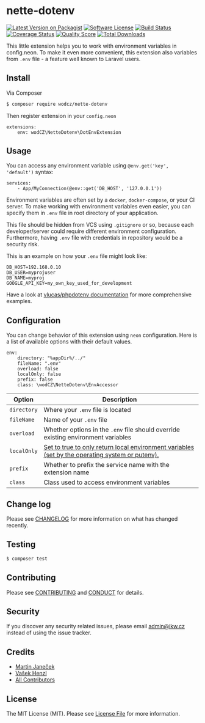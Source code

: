 # nette-dotenv

[![Latest Version on Packagist][ico-version]][link-packagist]
[![Software License][ico-license]](LICENSE.md)
[![Build Status][ico-travis]][link-travis]
[![Coverage Status][ico-scrutinizer]][link-scrutinizer]
[![Quality Score][ico-code-quality]][link-code-quality]
[![Total Downloads][ico-downloads]][link-downloads]

This little extension helps you to work with environment variables in config.neon.
To make it even more convenient, this extension also variables from `.env` file - a feature well known to Laravel users.

## Install

Via Composer

```bash
$ composer require wodcz/nette-dotenv
```

Then register extension in your `config.neon`
```neon
extensions:
	env: wodCZ\NetteDotenv\DotEnvExtension
```

## Usage

You can access any environment variable using `@env.get('key', 'default')` syntax:

```neon
services:
    - App/MyConnection(@env::get('DB_HOST', '127.0.0.1'))
```

Environment variables are often set by a `docker`, `docker-compose`, or your CI server.
To make working with environment variables even easier, you can specify them in `.env` file
in root directory of your application. 

This file should be hidden from VCS using `.gitignore` or so,
because each developer/server could require different environment configuration. 
Furthermore, having `.env` file with credentials in repository would be a security risk.

This is an example on how your `.env` file might look like:

```
DB_HOST=192.168.0.10
DB_USER=myprojuser
DB_NAME=myproj
GOOGLE_API_KEY=my_own_key_used_for_development
```

Have a look at [vlucas/phpdotenv documentation](https://github.com/vlucas/phpdotenv) for more comprehensive examples.

## Configuration

You can change behavior of this extension using `neon` configuration. Here is a list of available options with their
default values.
```neon
env:
	directory: "%appDir%/../"
	fileName: ".env"
	overload: false
	localOnly: false
	prefix: false
	class: \wodCZ\NetteDotenv\EnvAccessor
```

| Option | Description |
|--------|-------------|
| `directory` | Where your `.env` file is located |
| `fileName` | Name of your `.env` file |
| `overload` | Whether options in the `.env` file should override existing environment variables |
| `localOnly` | [Set to true to only return local environment variables (set by the operating system or putenv).](http://php.net/getenv#refsect1-function.getenv-parameters) |
| `prefix` | Whether to prefix the service name with the extension name |
| `class` | Class used to access environment variables |

## Change log

Please see [CHANGELOG](CHANGELOG.md) for more information on what has changed recently.

## Testing

``` bash
$ composer test
```

## Contributing

Please see [CONTRIBUTING](CONTRIBUTING.md) and [CONDUCT](CONDUCT.md) for details.

## Security

If you discover any security related issues, please email admin@ikw.cz instead of using the issue tracker.

## Credits

- [Martin Janeček][link-author]
- [Vašek Henzl](https://github.com/vhenzl)
- [All Contributors][link-contributors]

## License

The MIT License (MIT). Please see [License File](LICENSE.md) for more information.

[ico-version]: https://img.shields.io/packagist/v/wodCZ/nette-dotenv.svg?style=flat-square
[ico-license]: https://img.shields.io/badge/license-MIT-brightgreen.svg?style=flat-square
[ico-travis]: https://img.shields.io/travis/wodCZ/nette-dotenv/master.svg?style=flat-square
[ico-scrutinizer]: https://img.shields.io/scrutinizer/coverage/g/wodCZ/nette-dotenv.svg?style=flat-square
[ico-code-quality]: https://img.shields.io/scrutinizer/g/wodCZ/nette-dotenv.svg?style=flat-square
[ico-downloads]: https://img.shields.io/packagist/dt/wodCZ/nette-dotenv.svg?style=flat-square

[link-packagist]: https://packagist.org/packages/wodCZ/nette-dotenv
[link-travis]: https://travis-ci.org/wodCZ/nette-dotenv
[link-scrutinizer]: https://scrutinizer-ci.com/g/wodCZ/nette-dotenv/code-structure
[link-code-quality]: https://scrutinizer-ci.com/g/wodCZ/nette-dotenv
[link-downloads]: https://packagist.org/packages/wodCZ/nette-dotenv
[link-author]: https://github.com/wodCZ
[link-contributors]: ../../contributors
